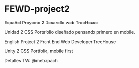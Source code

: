 # FEWD-project2

Español
Proyecto 2
Desarollo web
TreeHouse

Unidad 2
CSS
Portafolio diseñado pensando primero en mobile.

English 
Project 2
Front End Web Developer
TreeHouse

Unity 2
CSS
Portfolio, mobile first

Detalles TW: @metrapach